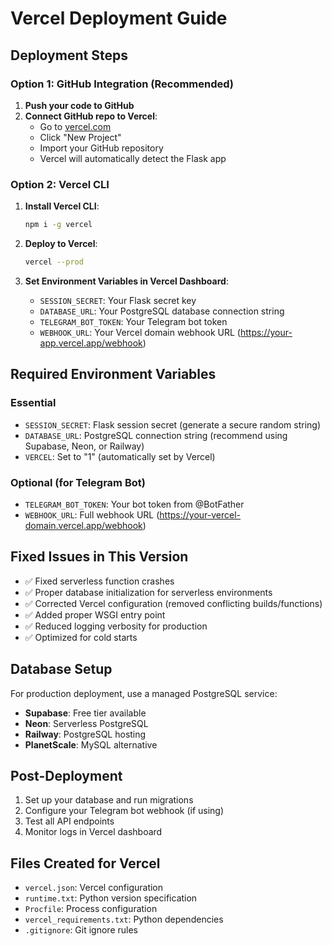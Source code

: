 # Vercel Deployment Guide

## Deployment Steps

### Option 1: GitHub Integration (Recommended)
1. **Push your code to GitHub**
2. **Connect GitHub repo to Vercel**:
   - Go to [vercel.com](https://vercel.com)
   - Click "New Project"
   - Import your GitHub repository
   - Vercel will automatically detect the Flask app

### Option 2: Vercel CLI
1. **Install Vercel CLI**:
   ```bash
   npm i -g vercel
   ```

2. **Deploy to Vercel**:
   ```bash
   vercel --prod
   ```

3. **Set Environment Variables in Vercel Dashboard**:
   - `SESSION_SECRET`: Your Flask secret key
   - `DATABASE_URL`: Your PostgreSQL database connection string
   - `TELEGRAM_BOT_TOKEN`: Your Telegram bot token
   - `WEBHOOK_URL`: Your Vercel domain webhook URL (https://your-app.vercel.app/webhook)

## Required Environment Variables

### Essential
- `SESSION_SECRET`: Flask session secret (generate a secure random string)
- `DATABASE_URL`: PostgreSQL connection string (recommend using Supabase, Neon, or Railway)
- `VERCEL`: Set to "1" (automatically set by Vercel)

### Optional (for Telegram Bot)
- `TELEGRAM_BOT_TOKEN`: Your bot token from @BotFather
- `WEBHOOK_URL`: Full webhook URL (https://your-vercel-domain.vercel.app/webhook)

## Fixed Issues in This Version

- ✅ Fixed serverless function crashes
- ✅ Proper database initialization for serverless environments
- ✅ Corrected Vercel configuration (removed conflicting builds/functions)
- ✅ Added proper WSGI entry point
- ✅ Reduced logging verbosity for production
- ✅ Optimized for cold starts

## Database Setup

For production deployment, use a managed PostgreSQL service:
- **Supabase**: Free tier available
- **Neon**: Serverless PostgreSQL
- **Railway**: PostgreSQL hosting
- **PlanetScale**: MySQL alternative

## Post-Deployment

1. Set up your database and run migrations
2. Configure your Telegram bot webhook (if using)
3. Test all API endpoints
4. Monitor logs in Vercel dashboard

## Files Created for Vercel

- `vercel.json`: Vercel configuration
- `runtime.txt`: Python version specification
- `Procfile`: Process configuration
- `vercel_requirements.txt`: Python dependencies
- `.gitignore`: Git ignore rules